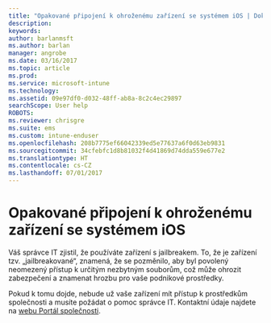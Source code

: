 ```yaml
---
title: "Opakované připojení k ohroženému zařízení se systémem iOS | Dokumentace Microsoftu"
description: 
keywords: 
author: barlanmsft
ms.author: barlan
manager: angrobe
ms.date: 03/16/2017
ms.topic: article
ms.prod: 
ms.service: microsoft-intune
ms.technology: 
ms.assetid: 09e97df0-d032-48ff-ab8a-8c2c4ec29897
searchScope: User help
ROBOTS: 
ms.reviewer: chrisgre
ms.suite: ems
ms.custom: intune-enduser
ms.openlocfilehash: 208b7775ef66042339ed5e77637a6f0d63eb9831
ms.sourcegitcommit: 34cfebfc1d8b81032f4d41869d74dda559e677e2
ms.translationtype: HT
ms.contentlocale: cs-CZ
ms.lasthandoff: 07/01/2017
---
```

# <a name="how-to-reconnect-a-compromised-ios-device"></a>Opakované připojení k ohroženému zařízení se systémem iOS

Váš správce IT zjistil, že používáte zařízení s jailbreakem. To, že je zařízení tzv. „jailbreakované“, znamená, že se pozměnilo, aby byl povolený neomezený přístup k určitým nezbytným souborům, což může ohrozit zabezpečení a znamenat hrozbu pro vaše podnikové prostředky.

Pokud k tomu dojde, nebude už vaše zařízení mít přístup k prostředkům společnosti a musíte požádat o pomoc správce IT. Kontaktní údaje najdete na [webu Portál společnosti](http://portal.manage.microsoft.com).
